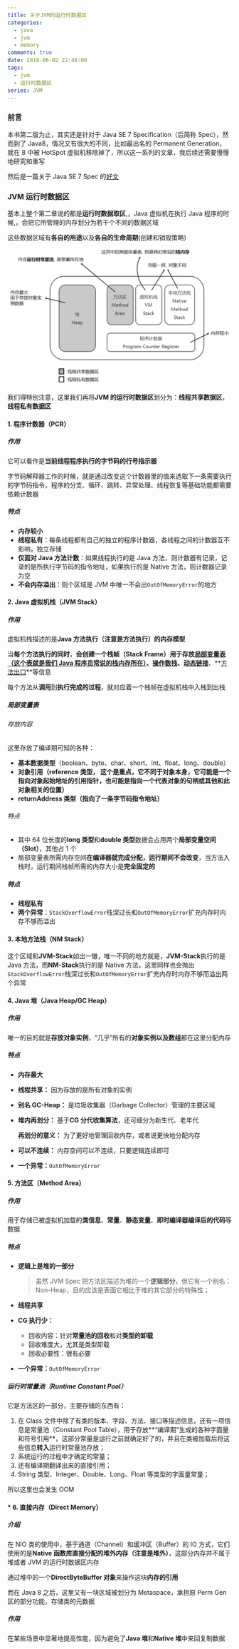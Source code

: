 ```yaml
---
title: 关于JVM的运行时数据区
categories:
  - java
  - jvm
  - memory
comments: true
date: 2018-06-02 22:48:00
tags:
  - jvm
  - 运行时数据区
series: JVM
---
```


### 前言

本书第二版为止，其实还是针对于 Java SE 7 Specification（后简称 Spec），然而到了 Java8，情况又有很大的不同，比如最出名的 Permanent Generation，就在 8 中被 HotSpot 虚拟机移除掉了，所以这一系列的文章，我后续还需要慢慢地研究和重写

然后是一篇关于 Java SE 7 Spec 的[好文](http://blog.jamesdbloom.com/JVMInternals.html#threads)

### JVM 运行时数据区

基本上整个第二章说的都是**运行时数据取区**,，Java 虚拟机在执行 Java 程序的时候,，会把它所管理的内存划分为若干个不同的数据区域

这些数据区域有**各自的用途**以及**各自的生命周期**(创建和销毁策略)

![jvmRuntimeDataArea](../../img/jvmRuntimeDataArea2.png)

我们得特别注意，这里我们再将**JVM 的运行时数据区**划分为：**线程共享数据区**，**线程私有数据区**

#### 1. 程序计数器（PCR）

##### 作用

它可以看作是**当前线程程序执行的字节码的行号指示器**

字节码解释器工作的时候，就是通过改变这个计数器里的值来选取下一条需要执行的字节码指令，程序的分支、循环、跳转、异常处理、线程恢复等基础功能都需要依赖计数器

##### 特点

- **内存较小**
- **线程私有**：每条线程都有自己的独立的程序计数器，各线程之间的计数器互不影响，独立存储
- **仅面对 Java 方法计数**：如果线程执行的是 Java 方法，则计数器有记录，记录的是所执行字节码的指令地址，如果执行的是 Native 方法，则计数器记录为空
- **不会内存溢出**：则个区域是 JVM 中唯一不会出`OutOfMemoryError`的地方

#### 2. Java 虚拟机栈（JVM Stack）

##### 作用

虚拟机栈描述的是**Java 方法执行（注意是方法执行）的内存模型**

当**每个方法执行的同时**，**会创建一个栈帧（Stack Frame）**用于存放<u>**局部变量表（这个表就是我们 Java 程序员常说的栈内存所在）**</u>、<u>**操作数栈**</u>、**<u>动态链接</u>**、**<u>方法出口</u>**等信息

每个方法从**调用**到**执行完成的过程**，就对应着一个栈帧在虚拟机栈中入栈到出栈

##### 局部变量表

###### 存放内容

这里存放了编译期可知的各种：

- **基本数据类型**（boolean、byte、char、short、int、float、long、double）
- **对象引用（reference 类型， 这个是重点，它不同于对象本身，它可能是一个指向对象起始地址的引用指针，也可能是指向一个代表对象的句柄或其他和此对象相关的位置）**
- **returnAddress 类型（指向了一条字节码指令地址）**

###### 特点

- 其中 64 位长度的**long 类型**和**double 类型**数据会占用两个**局部变量空间（Slot）**，其他占 1 个
- 局部变量表所需内存空间**在编译器就完成分配，运行期间不会改变**，当方法入栈时，运行期间栈帧所需的内存大小是**完全固定的**

##### 特点

- **线程私有**
- **两个异常**：`StackOverflowError`栈深过长和`OutOfMemoryError`扩充内存时内存不够而溢出

#### 3. 本地方法栈（NM Stack）

这个区域和**JVM-Stack**如出一辙，唯一不同的地方就是，**JVM-Stack**执行的是 Java 方法，而**NM-Stack**执行的是 Native 方法，这里同样也会抛出`StackOverflowError`栈深过长和`OutOfMemoryError`扩充内存时内存不够而溢出两个异常

#### 4. Java 堆（Java Heap/GC Heap）

##### 作用

唯一的目的就是**存放对象实例**，“几乎”所有的**对象实例以及数组**都在这里分配内存

##### 特点

- **内存最大**

- **线程共享：** 因为存放的是所有对象的实例

- **别名 GC-Heap：** 是垃圾收集器（Garbage Collector）管理的主要区域

- **堆内再划分：** 基于**CG 分代收集算法**，还可细分为新生代、老年代

  **再划分的意义：** 为了更好地管理回收内存，或者说更快地分配内存

- **可以不连续：** 内存空间可以不连续，只要逻辑连续即可

- **一个异常：**`OutOfMemoryError`

#### 5. 方法区（Method Area）

##### 作用

用于存储已被虚拟机加载的**类信息**、**常量**、**静态变量**、**即时编译器编译后的代码**等数据

##### 特点

- **逻辑上是堆的一部分**

  > 虽然 JVM Spec 把方法区描述为堆的一个**逻辑部分**，但它有一个别名：Non-Heap，目的应该是表面它相比于堆的其它部分的特殊性；

- **线程共享**

- **CG 执行少：**

  - 回收内容：针对**常量池的回收**和对**类型的卸载**
  - 回收难度大，尤其是类型卸载
  - 回收必要性：很有必要

- **一个异常：**`OutOfMemoryError`

##### 运行时常量池（Runtime Constant Pool）

它是方法区的一部分，主要存储的东西有：

1. 在 Class 文件中除了有类的版本、字段、方法、接口等描述信息，还有一项信息是常量池（Constant Pool Table），用于存放**“编译期”生成的各种字面量和符号引用**，这部分常量是运行之前就确定好了的，并且在类被加载后将这些信息**转入**运行时常量池存放；
2. 系统运行的过程中才确定的常量；
3. 还有编译期翻译出来的直接引用；
4. String 类型、Integer、Double、Long、Float 等类型的字面量常量；

所以这里也会发生 OOM

#### \* 6. 直接内存（Direct Memory）

##### 介绍

在 NIO 类的使用中，基于通道（Channel）和缓冲区（Buffer）的 IO 方式，它们使用的是**Native 函数库直接分配的堆外内存（注意是堆外）**，这部分内存并不属于堆或者 JVM 的运行时数据区内存

通过堆中的一个**DirectByteBuffer 对象**来操作这块**内存的引用**

而在 Java 8 之后，这里又有一块区域被划分为 Metaspace，承担原 Perm Gen 区的部分功能，存储类的元数据

##### 作用

在某些场景中显著地提高性能，因为避免了**Java 堆**和**Native 堆**中来回复制数据
